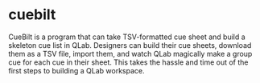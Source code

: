 # cuebilt
CueBilt is a program that can take TSV-formatted cue sheet and build a skeleton cue list in QLab. Designers can build their cue sheets, download them as a TSV file, import them, and watch QLab magically make a group cue for each cue in their sheet. This takes the hassle and time out of the first steps to building a QLab workspace.
